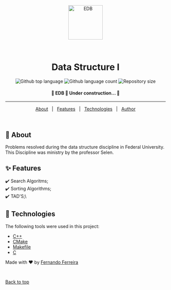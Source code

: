 <div align="center" id="top"> 
  <img style="height:108px" src="https://raw.githubusercontent.com/isocpp/logos/master/cpp_logo.png" alt="EDB" />

  &#xa0;

  <!-- <a href="https://edb.netlify.app">Demo</a> -->
</div>

<h1 align="center">Data Structure I</h1>

<p align="center">
  <img alt="Github top language" src="https://img.shields.io/github/languages/top/fernando-ff/edb?color=56BEB8">

  <img alt="Github language count" src="https://img.shields.io/github/languages/count/fernando-ff/edb?color=56BEB8">

  <img alt="Repository size" src="https://img.shields.io/github/repo-size/fernando-ff/edb?color=56BEB8">
<!-- 
  <img alt="License" src="https://img.shields.io/github/license/fernando-ff/edb?color=56BEB8"> -->

  <!-- <img alt="Github issues" src="https://img.shields.io/github/issues/{{YOUR_GITHUB_USERNAME}}/edb?color=56BEB8" /> -->

  <!-- <img alt="Github forks" src="https://img.shields.io/github/forks/{{YOUR_GITHUB_USERNAME}}/edb?color=56BEB8" /> -->

  <!-- <img alt="Github stars" src="https://img.shields.io/github/stars/{{YOUR_GITHUB_USERNAME}}/edb?color=56BEB8" /> -->
</p>

<!-- Status -->

 <h4 align="center"> 
	🚧  EDB 🚀 Under construction...  🚧
</h4> 

<hr> 

<p align="center">
  <a href="#dart-about">About</a> &#xa0; | &#xa0; 
  <a href="#sparkles-features">Features</a> &#xa0; | &#xa0;
  <a href="#rocket-technologies">Technologies</a> &#xa0; | &#xa0;
  <a href="https://github.com/fernando-ff" target="_blank">Author</a>
</p>

<br>

## :dart: About ##

Problems resolved during the data structure discipline in Federal University.
This Discipline was ministry by the professor Selen.

## :sparkles: Features ##

:heavy_check_mark: Search Algoritms;\
:heavy_check_mark: Sorting Algorithms;\
:heavy_check_mark: TAD'S;\


## :rocket: Technologies ##

The following tools were used in this project:

- [C++](https://devdocs.io/cpp/)
- [CMake](https://cmake.org/documentation/)
- [Makefile](https://www.gnu.org/software/make/manual/make.html)
- [C](https://devdocs.io/c/)


<!-- 
## :memo: License ##

This project is under license from MIT. For more details, see the [LICENSE](LICENSE.md) file. -->


Made with :heart: by <a href="https://github.com/fernando-ff" target="_blank">Fernando Ferreira</a>

&#xa0;

<a href="#top">Back to top</a>
